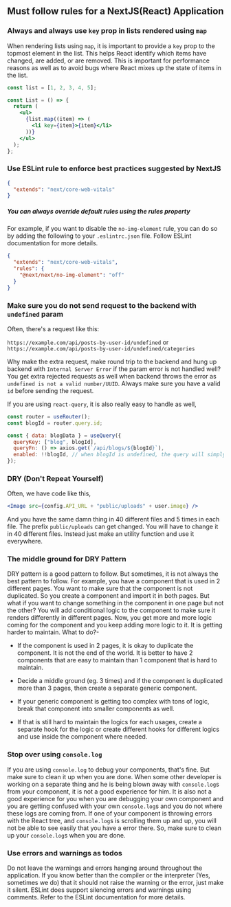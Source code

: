 ## Must follow rules for a NextJS(React) Application

### Always and always use `key` prop in lists rendered using `map`

When rendering lists using `map`, it is important to provide a `key` prop to the topmost element in the list. This helps React identify which items have changed, are added, or are removed. This is important for performance reasons as well as to avoid bugs where React mixes up the state of items in the list.

```jsx
const list = [1, 2, 3, 4, 5];

const List = () => {
  return (
    <ul>
      {list.map((item) => (
        <li key={item}>{item}</li>
      ))}
    </ul>
  );
};
```

### Use ESLint rule to enforce best practices suggested by NextJS

```json
{
  "extends": "next/core-web-vitals"
}
```

##### You can always override default rules using the rules property

For example, if you want to disable the `no-img-element` rule, you can do so by adding the following to your `.eslintrc.json` file. Follow ESLint documentation for more details.

```json
{
  "extends": "next/core-web-vitals",
  "rules": {
    "@next/next/no-img-element": "off"
  }
}
```

### Make sure you do not send request to the backend with `undefined` param

Often, there's a request like this:

`https://example.com/api/posts-by-user-id/undefined`
or
`https://example.com/api/posts-by-user-id/undefined/categories`

Why make the extra request, make round trip to the backend and hung up backend with `Internal Server Error` if the param error is not handled well? You get extra rejected requests as well when backend throws the error as `undefined is not a valid number/UUID`. Always make sure you have a valid `id` before sending the request.

If you are using `react-query`, it is also really easy to handle as well,

```js
const router = useRouter();
const blogId = router.query.id;

const { data: blogData } = useQuery({
  queryKey: ["blog", blogId],
  queryFn: () => axios.get(`/api/blogs/${blogId}`),
  enabled: !!blogId, // when blogId is undefined, the query will simply not be sent
});
```

### DRY (Don't Repeat Yourself)

Often, we have code like this,

```jsx
<Image src={config.API_URL + "public/uploads" + user.image} />
```

And you have the same damn thing in 40 different files and 5 times in each file. The prefix `public/uploads` can get changed. You will have to change it in 40 different files. Instead just make an utility function and use it everywhere.

### The middle ground for DRY Pattern

DRY pattern is a good pattern to follow. But sometimes, it is not always the best pattern to follow. For example, you have a component that is used in 2 different pages. You want to make sure that the component is not duplicated. So you create a component and import it in both pages. But what if you want to change something in the component in one page but not the other? You will add conditional logic to the component to make sure it renders differently in different pages. Now, you get more and more logic coming for the component and you keep adding more logic to it. It is getting harder to maintain. What to do?-

- If the component is used in 2 pages, it is okay to duplicate the component. It is not the end of the world. It is better to have 2 components that are easy to maintain than 1 component that is hard to maintain.

- Decide a middle ground (eg. 3 times) and if the component is duplicated more than 3 pages, then create a separate generic component.

- If your generic component is getting too complex with tons of logic, break that component into smaller components as well.

- If that is still hard to maintain the logics for each usages, create a separate hook for the logic or create different hooks for different logics and use inside the component where needed.

### Stop over using `console.log`

If you are using `console.log` to debug your components, that's fine. But make sure to clean it up when you are done. When some other developer is working on a separate thing and he is being blown away with `console.log`s from your component, it is not a good experience for him. It is also not a good experience for you when you are debugging your own component and you are getting confused with your own `console.log`s and you do not where these logs are coming from. If one of your component is throwing errors with the React tree, and `console.log`s is scrolling them up and up, you will not be able to see easily that you have a error there. So, make sure to clean up your `console.log`s when you are done.

### Use errors and warnings as todos

Do not leave the warnings and errors hanging around throughout the application. If you know better than the compiler or the interpreter (Yes, sometimes we do) that it should not raise the warning or the error, just make it silent. ESLint does support silencing errors and warnings using comments. Refer to the ESLint documentation for more details.
